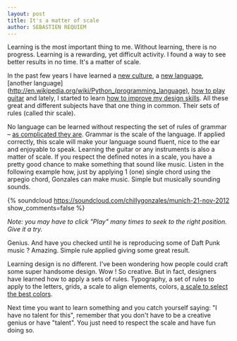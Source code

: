 ```yaml
---
layout: post
title: It's a matter of scale
author: SEBASTIEN REQUIEM
---
```


<p class="intro">Learning is the most important thing to me. Without learning, there is no progress. Learning is a rewarding, yet difficult activity. I found a way to see better results in no time. It's a matter of scale.</p>

In the past few years I have learned a [new culture](http://en.wikipedia.org/wiki/Scandinavia), a [new language](http://en.wikipedia.org/wiki/Danish_language), [another language](http://en.wikipedia.org/wiki/Python_(programming_language), [how to play guitar](http://www.justinguitar.com) and lately, I started to learn [how to improve my design skills](http://hackdesign.org). All these great and different subjects have that one thing in common. Their sets of rules (called thir scale).

No language can be learned without respecting the set of rules of grammar – [as complicated they are](http://en.wikibooks.org/wiki/French/Grammar/Tenses#Verb_tenses_sorted_by_type). Grammar is the scale of the language. If applied correctly, this scale will make your language sound fluent, nice to the ear and enjoyable to speak. Learning the guitar or any instruments is also a matter of scale. If you respect the defined notes in a scale, you have a pretty good chance to make something that sound like music. Listen in the following example how, just by applying 1 (one) single chord using the arpegio chord, Gonzales can make music. Simple but musically sounding sounds.


{% soundcloud https://soundcloud.com/chillygonzales/munich-21-nov-2012 show_comments=false %}
<script src="https://w.soundcloud.com/player/api.js" type="text/javascript"></script>
<script type="text/javascript">
  (function(){
    var widgetIframe = document.getElementById('sc-widget'),
        widget       = SC.Widget(widgetIframe),
        newSoundUrl = 'http://api.soundcloud.com/tracks/13692671';

    widget.bind(SC.Widget.Events.PLAY, function() {
      // load new widget
      console.log("READY");
      widget.seekTo(1265000);

    });
  }());
</script>

*Note: you may have to click "Play" many times to seek to the right position. Give it a try.*

Genius. And have you checked until he is reproducing some of Daft Punk music ? Amazing. Simple rule applied giving some great result.

Learning design is no different. I've been wondering how people could craft some super handsome design. Wow ! So creative. But in fact, designers have learned how to apply a sets of rules. Typography, a set of rules to apply to the letters, grids, a scale to align elements, colors, [a scale to select the best colors](http://www.sessions.edu/color-calculator).


Next time you want to learn something and you catch yourself saying: "I have no talent for this", remember that you don't have to be a creative genius or have "talent". You just need to respect the scale and have fun doing so.
